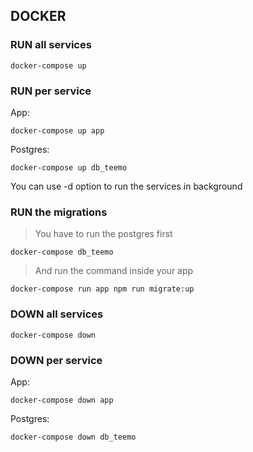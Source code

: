 ## DOCKER

### RUN all services

```
docker-compose up
```
### RUN per service

App: 
```
docker-compose up app 
```

Postgres: 
```
docker-compose up db_teemo
```

 You can use -d option to run the services in background

 ### RUN  the migrations

 > You have to run the postgres first 
 ```
docker-compose db_teemo
```

 > And run the command inside your app
  ```
docker-compose run app npm run migrate:up
```

### DOWN all services

```
docker-compose down
```
### DOWN per service

App: 
```
docker-compose down app 
```

Postgres: 
```
docker-compose down db_teemo
```




